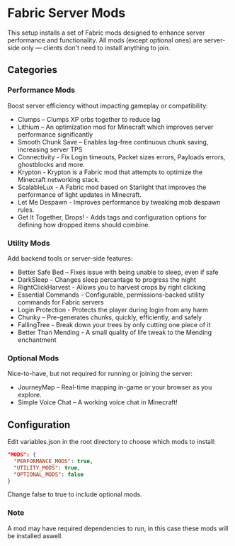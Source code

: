 # Fabric Server Mods

This setup installs a set of Fabric mods designed to enhance server performance and functionality. All mods (except optional ones) are server-side only — clients don't need to install anything to join.

## Categories

### Performance Mods

Boost server efficiency without impacting gameplay or compatibility:

* Clumps – Clumps XP orbs together to reduce lag
* Lithium – An optimization mod for Minecraft which improves server performance significantly
* Smooth Chunk Save – Enables lag-free continuous chunk saving, increasing server TPS
* Connectivity - Fix Login timeouts, Packet sizes errors, Payloads errors, ghostblocks and more.
* Krypton - Krypton is a Fabric mod that attempts to optimize the Minecraft networking stack. 
* ScalableLux - A Fabric mod based on Starlight that improves the performance of light updates in Minecraft.
* Let Me Despawn - Improves performance by tweaking mob despawn rules.
* Get It Together, Drops! - Adds tags and configuration options for defining how dropped items should combine.

### Utility Mods

Add backend tools or server-side features:

* Better Safe Bed – Fixes issue with being unable to sleep, even if safe
* DarkSleep – Changes sleep percantage to progress the night
* RightClickHarvest - Allows you to harvest crops by right clicking
* Essential Commands - Configurable, permissions-backed utility commands for Fabric servers
* Login Protection - Protects the player during login from any harm
* Chunky – Pre-generates chunks, quickly, efficiently, and safely
* FallingTree - Break down your trees by only cutting one piece of it
* Better Than Mending - A small quality of life tweak to the Mending enchantment

### Optional Mods

Nice-to-have, but not required for running or joining the server:

* JourneyMap – Real-time mapping in-game or your browser as you explore.
* Simple Voice Chat – A working voice chat in Minecraft!

## Configuration

Edit variables.json in the root directory to choose which mods to install:

```json
"MODS": {
  "PERFORMANCE_MODS": true,
  "UTILITY_MODS": true,
  "OPTIONAL_MODS": false
}
```
Change false to true to include optional mods.

### Note

A mod may have required dependencies to run, in this case these mods will be installed aswell.